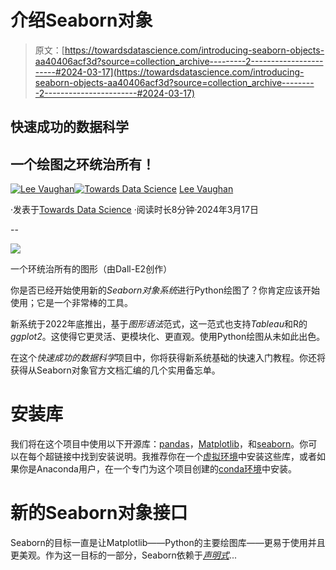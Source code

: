 # 介绍Seaborn对象

> 原文：[https://towardsdatascience.com/introducing-seaborn-objects-aa40406acf3d?source=collection_archive---------2-----------------------#2024-03-17](https://towardsdatascience.com/introducing-seaborn-objects-aa40406acf3d?source=collection_archive---------2-----------------------#2024-03-17)

## 快速成功的数据科学

## 一个绘图之环统治所有！

[](https://medium.com/@lee_vaughan?source=post_page---byline--aa40406acf3d--------------------------------)[![Lee Vaughan](../Images/9f6b90bb76102f438ab0b9a4a62ffa3f.png)](https://medium.com/@lee_vaughan?source=post_page---byline--aa40406acf3d--------------------------------)[](https://towardsdatascience.com/?source=post_page---byline--aa40406acf3d--------------------------------)[![Towards Data Science](../Images/a6ff2676ffcc0c7aad8aaf1d79379785.png)](https://towardsdatascience.com/?source=post_page---byline--aa40406acf3d--------------------------------) [Lee Vaughan](https://medium.com/@lee_vaughan?source=post_page---byline--aa40406acf3d--------------------------------)

·发表于[Towards Data Science](https://towardsdatascience.com/?source=post_page---byline--aa40406acf3d--------------------------------) ·阅读时长8分钟·2024年3月17日

--

![](../Images/627f6378ac73688cf9d177d0de7addcb.png)

一个环统治所有的图形（由Dall-E2创作）

你是否已经开始使用新的*Seaborn对象系统*进行Python绘图了？你肯定应该开始使用；它是一个非常棒的工具。

新系统于2022年底推出，基于*图形语法*范式，这一范式也支持*Tableau*和R的*ggplot2*。这使得它更灵活、更模块化、更直观。使用Python绘图从未如此出色。

在这个*快速成功的数据科学*项目中，你将获得新系统基础的快速入门教程。你还将获得从Seaborn对象官方文档汇编的几个实用备忘单。

# 安装库

我们将在这个项目中使用以下开源库：[pandas](https://pandas.pydata.org/pandas-docs/stable/getting_started/install.html)，[Matplotlib](https://matplotlib.org/stable/users/installing/index.html)，和[seaborn](https://seaborn.pydata.org/installing.html)。你可以在每个超链接中找到安装说明。我推荐你在一个[虚拟环境](https://docs.python.org/3/library/venv.html)中安装这些库，或者如果你是Anaconda用户，在一个专门为这个项目创建的[conda环境](https://www.geeksforgeeks.org/set-up-virtual-environment-for-python-using-anaconda/)中安装。

# 新的Seaborn对象接口

Seaborn的目标一直是让Matplotlib——Python的主要绘图库——更易于使用并且更美观。作为这一目标的一部分，Seaborn依赖于[*声明式*](https://medium.com/towards-data-science/declarative-vs-imperative-plotting-3ee9952d6bf3)...
